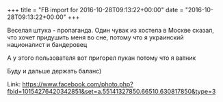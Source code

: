 +++
title = "FB import for 2016-10-28T09:13:22+00:00"
date = "2016-10-28T09:13:22+00:00"
+++

Веселая штука - пропаганда. Один чувак из хостела в Москве сказал, что хочет придушить меня во сне, потому что я украинский националист и бандеровец

А у этого пользователя вот пригорел пукан потому что я ватник

Буду и дальше держать баланс)

Link: <a href="https://www.facebook.com/photo.php?fbid=10154276420342851&set=a.55141327850.66510.630817850&type=3">https://www.facebook.com/photo.php?fbid=10154276420342851&set=a.55141327850.66510.630817850&type=3</a>
